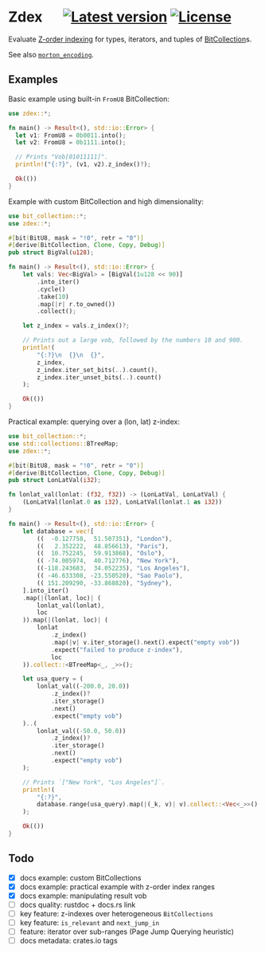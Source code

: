 # Zdex &emsp; [![Latest version]][crates.io] [![License]][crates.io]

[Latest version]: https://img.shields.io/crates/v/zdex.svg
[crates.io]: https://crates.io/crates/zdex
[License]: https://img.shields.io/crates/l/zdex.svg

Evaluate [Z-order indexing](https://aws.amazon.com/blogs/database/z-order-indexing-for-multifaceted-queries-in-amazon-dynamodb-part-1/) for types, iterators, and tuples of [BitCollection](https://crates.io/crates/bit_collection)s.

See also [`morton_encoding`](https://crates.io/crates/morton_encoding).

## Examples

Basic example using built-in `FromU8` BitCollection:

```rust
use zdex::*;

fn main() -> Result<(), std::io::Error> {
  let v1: FromU8 = 0b0011.into();
  let v2: FromU8 = 0b1111.into();

  // Prints "Vob[01011111]".
  println!("{:?}", (v1, v2).z_index()?);

  Ok(())
}
```

Example with custom BitCollection and high dimensionality:

```rust
use bit_collection::*;
use zdex::*;

#[bit(BitU8, mask = "!0", retr = "0")]
#[derive(BitCollection, Clone, Copy, Debug)]
pub struct BigVal(u128);

fn main() -> Result<(), std::io::Error> {
    let vals: Vec<BigVal> = [BigVal(1u128 << 90)]
        .into_iter()
        .cycle()
        .take(10)
        .map(|r| r.to_owned())
        .collect();

    let z_index = vals.z_index()?;

    // Prints out a large vob, followed by the numbers 10 and 900.
    println!(
        "{:?}\n  {}\n  {}",
        z_index,
        z_index.iter_set_bits(..).count(),
        z_index.iter_unset_bits(..).count()
    );

    Ok(())
}
```

Practical example: querying over a (lon, lat) z-index:

```rust
use bit_collection::*;
use std::collections::BTreeMap;
use zdex::*;

#[bit(BitU8, mask = "!0", retr = "0")]
#[derive(BitCollection, Clone, Copy, Debug)]
pub struct LonLatVal(i32);

fn lonlat_val(lonlat: (f32, f32)) -> (LonLatVal, LonLatVal) {
    (LonLatVal(lonlat.0 as i32), LonLatVal(lonlat.1 as i32))
}

fn main() -> Result<(), std::io::Error> {
    let database = vec![
        ((  -0.127758,  51.507351), "London"),
        ((   2.352222,  48.856613), "Paris"),
        ((  10.752245,  59.913868), "Oslo"),
        (( -74.005974,  40.712776), "New York"),
        ((-118.243683,  34.052235), "Los Angeles"),
        (( -46.633308, -23.550520), "Sao Paolo"),
        (( 151.209290, -33.868820), "Sydney"),
    ].into_iter()
    .map(|(lonlat, loc)| (
        lonlat_val(lonlat),
        loc
    )).map(|(lonlat, loc)| (
        lonlat
            .z_index()
            .map(|v| v.iter_storage().next().expect("empty vob"))
            .expect("failed to produce z-index"),
            loc
    )).collect::<BTreeMap<_, _>>();

    let usa_query = (
        lonlat_val((-200.0, 20.0))
            .z_index()?
            .iter_storage()
            .next()
            .expect("empty vob")
    )..(
        lonlat_val((-50.0, 50.0))
            .z_index()?
            .iter_storage()
            .next()
            .expect("empty vob")
    );

    // Prints `["New York", "Los Angeles"]`.
    println!(
        "{:?}",
        database.range(usa_query).map(|(_k, v)| v).collect::<Vec<_>>()
    );

    Ok(())
}
```

## Todo

- [x] docs example: custom BitCollections
- [x] docs example: practical example with z-order index ranges
- [x] docs example: manipulating result vob
- [ ] docs quality: rustdoc + docs.rs link
- [ ] key feature: z-indexes over heterogeneous `BitCollections`
- [ ] key feature: `is_relevant` and `next_jump_in`
- [ ] feature: iterator over sub-ranges (Page Jump Querying heuristic)
- [ ] docs metadata: crates.io tags
